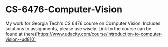 # CS-6476-Computer-Vision

My work for Georgia Tech's CS 6476 course on Computer Vision. Includes solutions to assignments, please use wisely.
Link to the course can be found at (here)[https://www.udacity.com/course/introduction-to-computer-vision--ud810]
